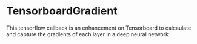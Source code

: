 # TensorboardGradient
This tensorflow callback is an enhancement on Tensorboard to calcaulate and capture the gradients of each layer in a deep neural network
